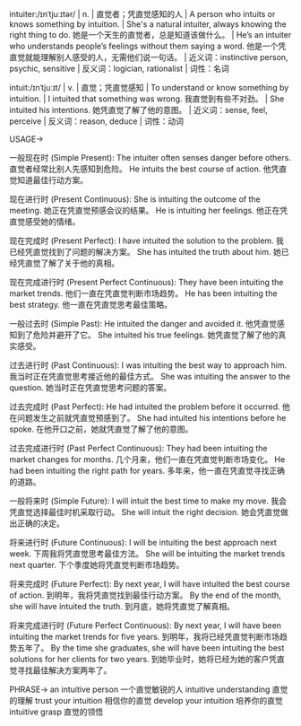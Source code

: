 intuiter:/ɪnˈtjuːɪtər/ | n. | 直觉者；凭直觉感知的人 | A person who intuits or knows something by intuition. | She's a natural intuiter, always knowing the right thing to do. 她是一个天生的直觉者，总是知道该做什么。 | He’s an intuiter who understands people’s feelings without them saying a word. 他是一个凭直觉就能理解别人感受的人，无需他们说一句话。 | 近义词：instinctive person, psychic, sensitive | 反义词：logician, rationalist | 词性：名词

intuit:/ɪnˈtjuːɪt/ | v. | 直觉；凭直觉感知 | To understand or know something by intuition. |  I intuited that something was wrong. 我直觉到有些不对劲。 | She intuited his intentions. 她凭直觉了解了他的意图。 | 近义词：sense, feel, perceive | 反义词：reason, deduce | 词性：动词

USAGE->

一般现在时 (Simple Present):
The intuiter often senses danger before others. 直觉者经常比别人先感知到危险。
He intuits the best course of action. 他凭直觉知道最佳行动方案。

现在进行时 (Present Continuous):
She is intuiting the outcome of the meeting.  她正在凭直觉预感会议的结果。
He is intuiting her feelings. 他正在凭直觉感受她的情绪。

现在完成时 (Present Perfect):
I have intuited the solution to the problem. 我已经凭直觉找到了问题的解决方案。
She has intuited the truth about him. 她已经凭直觉了解了关于他的真相。

现在完成进行时 (Present Perfect Continuous):
They have been intuiting the market trends. 他们一直在凭直觉判断市场趋势。
He has been intuiting the best strategy. 他一直在凭直觉思考最佳策略。

一般过去时 (Simple Past):
He intuited the danger and avoided it. 他凭直觉感知到了危险并避开了它。
She intuited his true feelings. 她凭直觉了解了他的真实感受。

过去进行时 (Past Continuous):
I was intuiting the best way to approach him. 我当时正在凭直觉思考接近他的最佳方式。
She was intuiting the answer to the question. 她当时正在凭直觉思考问题的答案。

过去完成时 (Past Perfect):
He had intuited the problem before it occurred. 他在问题发生之前就凭直觉预感到了。
She had intuited his intentions before he spoke. 在他开口之前，她就凭直觉了解了他的意图。

过去完成进行时 (Past Perfect Continuous):
They had been intuiting the market changes for months. 几个月来，他们一直在凭直觉判断市场变化。
He had been intuiting the right path for years. 多年来，他一直在凭直觉寻找正确的道路。

一般将来时 (Simple Future):
I will intuit the best time to make my move. 我会凭直觉选择最佳时机采取行动。
She will intuit the right decision. 她会凭直觉做出正确的决定。


将来进行时 (Future Continuous):
I will be intuiting the best approach next week. 下周我将凭直觉思考最佳方法。
She will be intuiting the market trends next quarter. 下个季度她将凭直觉判断市场趋势。

将来完成时 (Future Perfect):
By next year, I will have intuited the best course of action. 到明年，我将凭直觉找到最佳行动方案。
By the end of the month, she will have intuited the truth. 到月底，她将凭直觉了解真相。

将来完成进行时 (Future Perfect Continuous):
By next year, I will have been intuiting the market trends for five years. 到明年，我将已经凭直觉判断市场趋势五年了。
By the time she graduates, she will have been intuiting the best solutions for her clients for two years. 到她毕业时，她将已经为她的客户凭直觉寻找最佳解决方案两年了。


PHRASE->
an intuitive person 一个直觉敏锐的人
intuitive understanding 直觉的理解
trust your intuition 相信你的直觉
develop your intuition  培养你的直觉
intuitive grasp 直觉的领悟
